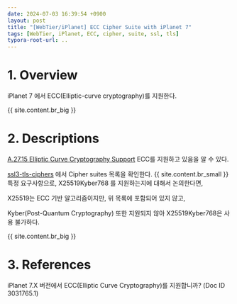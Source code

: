 ```yaml
---
date: 2024-07-03 16:39:54 +0900
layout: post
title: "[WebTier/iPlanet] ECC Cipher Suite with iPlanet 7"
tags: [WebTier, iPlanet, ECC, cipher, suite, ssl, tls]
typora-root-url: ..
---
```


# 1. Overview
iPlanet 7 에서 ECC(Elliptic-curve cryptography)를 지원한다.

{{ site.content.br_big }}


# 2. Descriptions
[A.27.15 Elliptic Curve Cryptography Support](https://docs.oracle.com/cd/E18958_01/doc.70/e18789.pdf) ECC를 지원하고 있음을 알 수 있다.

[ssl3-tls-ciphers](https://docs.oracle.com/cd/E19146-01/821-1827/gcfbv/index.html) 에서 Cipher suites 목록을 확인한다.
{{ site.content.br_small }}
특정 요구사항으로, X25519Kyber768 를 지원하는지에 대해서 논의한다면,

X25519는 ECC 기반 알고리즘이지만, 위 목록에 포함되어 있지 않고,

Kyber(Post-Quantum Cryptography) 또한 지원되지 않아 X25519Kyber768은 사용 불가하다.

{{ site.content.br_big }}


# 3. References
iPlanet 7.X 버전에서 ECC(Elliptic Curve Cryptography)를 지원합니까? (Doc ID 3031765.1)